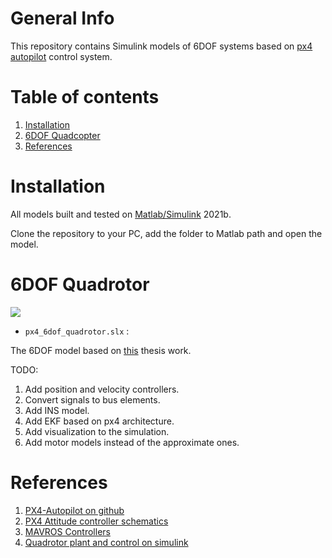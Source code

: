 # General Info

This repository contains Simulink models of 6DOF systems based on [px4 autopilot](https://github.com/PX4/PX4-Autopilot) control system.

# Table of contents

1. [Installation](#installation)
2. [6DOF Quadcopter](#6dof-quadcopter)
3. [References](#references)

# Installation

All models built and tested on [Matlab/Simulink](https://www.mathworks.com/products/new_products/latest_features.html) 2021b. 

Clone the repository to your PC, add the folder to Matlab path and open the model.


# 6DOF Quadrotor

![](https://user-images.githubusercontent.com/58637596/145676975-8887eae0-8891-474d-96b8-d06f6dcfb201.png)

* `px4_6dof_quadrotor.slx` :

The 6DOF model based on [this](http://www.ritravvenlab.com/uploads/1/1/8/4/118484574/ferry.pdf) thesis work. 

TODO:

1. Add position and velocity controllers.
2. Convert signals to bus elements.
3. Add INS model.
4. Add EKF based on px4 architecture.
5. Add visualization to the simulation.
6. Add motor models instead of the approximate ones.

# References

1. [PX4-Autopilot on github](https://github.com/PX4/PX4-Autopilot)  
2. [PX4 Attitude controller schematics](https://www.researchgate.net/figure/Position-and-attitude-controller-structure-of-a-Px4-based-UAV-33_fig3_341902425)
3. [MAVROS Controllers](https://github.com/Jaeyoung-Lim/mavros_controllers)
4. [Quadrotor plant and control on simulink](http://www.ritravvenlab.com/uploads/1/1/8/4/118484574/ferry.pdf)



